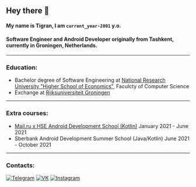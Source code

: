 ## Hey there 👋


#### My name is Tigran, I am `current_year-2001` y.o. 

#### Software Engineer and Android Developer originally from Tashkent, currently in Groningen, Netherlands.

---

### Education:
- Bachelor degree of Software Engineering at [National Research University "Higher School of Economics"](https://www.hse.ru/en/), Faculcty of Computer Science
- Exchange at [Rijksuniversiteit Groningen](https://www.rug.nl/)

---

### Extra courses:
- [Mail.ru x HSE Android Development School (Kotlin)](https://mailcourses.ru/curriculum/certificates/download/1814/a0796a13-68dd-4977-b0e9-cea39cf6a053/) January 2021 - June 2021
- Sberbank Android Development Summer School (Java/Kotlin) June 2021 - October 2021

---

### Contacts:
[![Telegram](https://img.shields.io/badge/telegram-1DA1F2?logo=telegram&style=for-the-badge&logoColor=fff)](https://t.me/Tigran_K)
[![VK](https://img.shields.io/badge/VK-4b74a2?logo=vk&style=for-the-badge&logoColor=fff)](https://vk.com/k_tigran)
[![Instagram](https://img.shields.io/badge/Instagram-fd5342?logo=instagram&style=for-the-badge&logoColor=fff)](https://www.instagram.com/toto1love)
